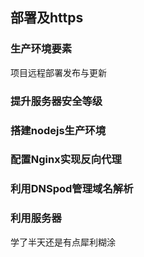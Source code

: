 ## 部署及https

### 生产环境要素
项目远程部署发布与更新

### 提升服务器安全等级

### 搭建nodejs生产环境

### 配置Nginx实现反向代理

### 利用DNSpod管理域名解析

### 利用服务器


学了半天还是有点犀利糊涂